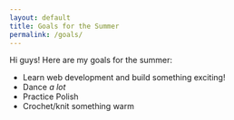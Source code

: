 ```yaml
---
layout: default
title: Goals for the Summer
permalink: /goals/
---
```


Hi guys! Here are my goals for the summer:

* Learn web development and build something exciting!
* Dance *a lot*
* Practice Polish
* Crochet/knit something warm